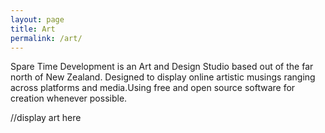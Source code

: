 ```yaml
---
layout: page
title: Art
permalink: /art/
---
```


Spare Time Development is an Art and Design Studio based out of the far north of New Zealand. Designed to display online artistic musings ranging across platforms and media.Using free and open source software for creation whenever possible.

//display art here
